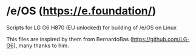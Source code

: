 # /e/OS (https://e.foundation/)
Scripts for LG G6 H870 (EU unlocked) for building of /e/OS on Linux

This files are inspired by them from BernardoBas (https://github.com/LG-G6), many thanks to him.
